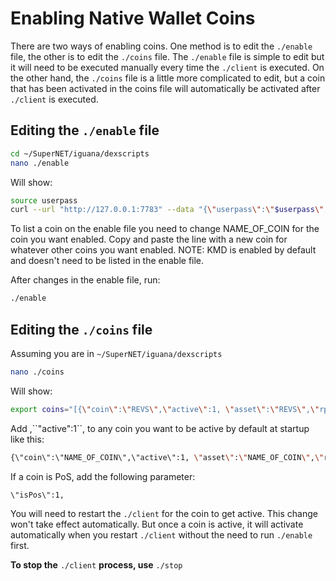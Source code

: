# Enabling Native Wallet Coins

There are two ways of enabling coins. One method is to edit the `./enable` file, the other is to edit the `./coins` file. The `./enable` file is simple to edit but it will need to be executed manually every time the `./client` is executed. On the other hand, the `./coins` file is a little more complicated to edit, but a coin that has been activated in the coins file will automatically be activated after `./client` is executed.

## Editing the `./enable` file

```bash
cd ~/SuperNET/iguana/dexscripts
nano ./enable
```

Will show:

```bash
source userpass
curl --url "http://127.0.0.1:7783" --data "{\"userpass\":\"$userpass\",\"method\":\"enable\",\"coin\":\"NAME_OF_COIN\"}"
```

To list a coin on the enable file you need to change NAME_OF_COIN for the coin you want enabled. Copy and paste the line with a new coin for whatever other coins you want enabled. NOTE: KMD is enabled by default and doesn't need to be listed in the enable file.

After changes in the enable file, run:

```bash
./enable
```

## Editing the `./coins` file

Assuming you are in `~/SuperNET/iguana/dexscripts`

```bash
nano ./coins
```

Will show:

```bash
export coins="[{\"coin\":\"REVS\",\"active\":1, \"asset\":\"REVS\",\"rpcport\":10196}, {\"coin\":\"JUMBLR\",\"active\":1, \"asset\":\"JUMBLR\",\"rpcport\":15106}, etc, etc, etc}]"
```

Add ,\`\`"active":1\`\`, to any coin you want to be active by default at startup like this:

```bash
{\"coin\":\"NAME_OF_COIN\",\"active\":1, \"asset\":\"NAME_OF_COIN\",\"rpcport\":10196}
```

If a coin is PoS, add the following parameter:

```bash
\"isPos\":1,
```

You will need to restart the `./client` for the coin to get active. This change won't take effect automatically. But once a coin is active, it will activate automatically when you restart `./client` without the need to run `./enable` first.

**To stop the** `./client` **process, use** `./stop`
